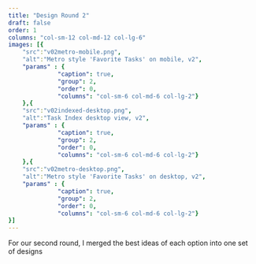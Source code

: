```yaml
---
title: "Design Round 2"
draft: false
order: 1
columns: "col-sm-12 col-md-12 col-lg-6"
images: [{
    "src":"v02metro-mobile.png",
    "alt":"Metro style 'Favorite Tasks' on mobile, v2",
    "params" : {
              "caption": true,
              "group": 2,
              "order": 0,
              "columns": "col-sm-6 col-md-6 col-lg-2"}
    },{
    "src":"v02indexed-desktop.png",
    "alt":"Task Index desktop view, v2",
    "params" : {
              "caption": true,
              "group": 2,
              "order": 0,
              "columns": "col-sm-6 col-md-6 col-lg-2"}
    },{
    "src":"v02metro-desktop.png",
    "alt":"Metro style 'Favorite Tasks' on desktop, v2",
    "params" : {
              "caption": true,
              "group": 2,
              "order": 0,
              "columns": "col-sm-6 col-md-6 col-lg-2"}
}]
---
```

For our second round, I merged the best ideas of each option into one set of designs